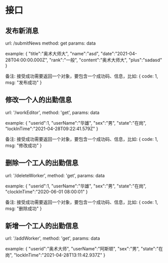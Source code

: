# 接口

## 发布新消息

url: /submitNews
method: get
params: data

example:
{
  "title":"奥术大师大",
  "name":"asd",
  "date":"2021-04-28T04:00:00.000Z",
  "rank":"一般",
  "content":"奥术大师大",
  "plus":"sadasd"
}

备注: 接受成功需要返回一个对象，要包含一个成功码、信息，比如:
{
  code: 1,
  msg: "发布成功"
}

## 修改一个人的出勤信息

url: '/workEditor',
method: 'get',
params: data

example:
{
  "userid":1,
  "userName":"华雄",
  "sex":"男",
  "state":"在岗",
  "lockInTime":"2021-04-28T09:22:41.579Z"
}

备注: 接受成功需要返回一个对象，要包含一个成功码、信息，比如:
{
  code: 1,
  msg: "修改成功"
}

## 删除一个工人的出勤信息

url: '/deleteWorker',
method: 'get',
params: data

example:
{
  "userid":1,
  "userName":"华雄",
  "sex":"男",
  "state":"在岗",
  "clockInTime":"2020-06-01 08:00:01"
}

备注: 接受成功需要返回一个对象，要包含一个成功码、信息，比如:
{
  code: 1,
  msg: "删除成功"
}

## 新增一个工人的出勤信息

url: '/addWorker',
method: 'get',
params: data

example:
{
  "userid":"奥术大师",
  "userName":"阿斯顿",
  "sex":"男",
  "state":"在岗",
  "lockInTime":"2021-04-28T13:11:42.937Z"
}
